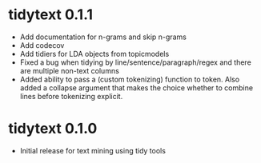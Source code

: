 # tidytext 0.1.1

* Add documentation for n-grams and skip n-grams
* Add codecov
* Add tidiers for LDA objects from topicmodels
* Fixed a bug when tidying by line/sentence/paragraph/regex and there are multiple non-text columns
* Added ability to pass a (custom tokenizing) function to token. Also added a collapse argument that makes the choice whether to combine lines before tokenizing explicit.

# tidytext 0.1.0

* Initial release for text mining using tidy tools



